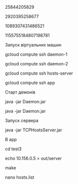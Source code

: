 25844205829

2920395258677

1089307431486521

1155755184807198781

Запуск віртуальних машин

gcloud compute ssh daemon-1

gcloud compute ssh daemon-2

gcloud compute ssh hosts-server

gcloud compute ssh app

Старт демонів

java -jar Daemon.jar

java -jar Daemon.jar

Запуск сервера

java -jar TCPHostsServer.jar

В app

cd test3

echo 10.156.0.5 > out/server

make

nano hosts.list
